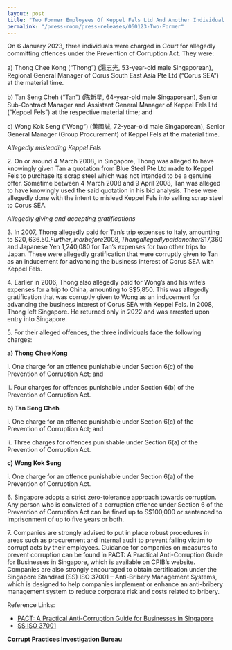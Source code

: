 ```yaml
---
layout: post
title: "Two Former Employees Of Keppel Fels Ltd And Another Individual Charged For Corruption"
permalink: "/press-room/press-releases/060123-Two-Former"
---
```

On 6 January 2023, three individuals were charged in Court for allegedly committing offences under the Prevention of Corruption Act. They were:

a) Thong Chee Kong (“Thong”) (湯志光, 53-year-old male Singaporean), Regional General Manager of Corus South East Asia Pte Ltd (“Corus SEA”) at the material time. 

b) Tan Seng Cheh (“Tan”) (陈新星, 64-year-old male Singaporean), Senior Sub-Contract Manager and Assistant General Manager of Keppel Fels Ltd (“Keppel Fels”) at the respective material time; and

c) Wong Kok Seng (“Wong”) (黄國誠, 72-year-old male Singaporean), Senior General Manager (Group Procurement) of Keppel Fels at the material time. 

*Allegedly misleading Keppel Fels*  

2\. On or around 4 March 2008, in Singapore, Thong was alleged to have knowingly given Tan a quotation from Blue Steel Pte Ltd made to Keppel Fels to purchase its scrap steel which was not intended to be a genuine offer. Sometime between 4 March 2008 and 9 April 2008, Tan was alleged to have knowingly used the said quotation in his bid analysis. These were allegedly done with the intent to mislead Keppel Fels into selling scrap steel to Corus SEA.

*Allegedly giving and accepting gratifications*

3\. In 2007, Thong allegedly paid for Tan’s trip expenses to Italy, amounting to S$20,636.50. Further, in or before 2008, Thong allegedly paid another S$17,360 and Japanese Yen 1,240,080 for Tan’s expenses for two other trips to Japan. These were allegedly gratification that were corruptly given to Tan as an inducement for advancing the business interest of Corus SEA with Keppel Fels. 

4\. Earlier in 2006, Thong also allegedly paid for Wong’s and his wife’s expenses for a trip to China, amounting to S$5,850. This was allegedly gratification that was corruptly given to Wong as an inducement for advancing the business interest of Corus SEA with Keppel Fels. In 2008, Thong left Singapore. He returned only in 2022 and was arrested upon entry into Singapore.

5\. For their alleged offences, the three individuals face the following charges:

**a) Thong Chee Kong** 

i. One charge for an offence punishable under Section 6(c) of the Prevention of Corruption Act; and

ii. Four charges for offences punishable under Section 6(b) of the Prevention of Corruption Act.

**b) Tan Seng Cheh** 

i. One charge for an offence punishable under Section 6(c) of the Prevention of Corruption Act; and

ii. Three charges for offences punishable under Section 6(a) of the Prevention of Corruption Act.

**c) Wong Kok Seng**

i. One charge for an offence punishable under Section 6(a) of the Prevention of Corruption Act.

6\. Singapore adopts a strict zero-tolerance approach towards corruption. Any person who is convicted of a corruption offence under Section 6 of the Prevention of Corruption Act can be fined up to S$100,000 or sentenced to imprisonment of up to five years or both.

7\. Companies are strongly advised to put in place robust procedures in areas such as procurement and internal audit to prevent falling victim to corrupt acts by their employees. Guidance for companies on measures to prevent corruption can be found in PACT: A Practical Anti-Corruption Guide for Businesses in Singapore, which is available on CPIB’s website. Companies are also strongly encouraged to obtain certification under the Singapore Standard (SS) ISO 37001 – Anti-Bribery Management Systems, which is designed to help companies implement or enhance an anti-bribery management system to reduce corporate risk and costs related to bribery.

Reference Links:

* [PACT: A Practical Anti-Corruption Guide for Businesses in Singapore](/research-room/publications/anti-corruption-guide-for-businesses/)<br>
* [SS ISO 37001](/research-room/publications/ss-iso-37001/)

**Corrupt Practices Investigation Bureau**
